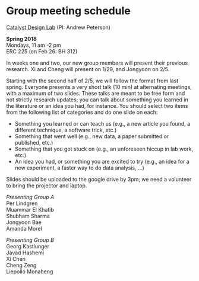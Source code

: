 # Group meeting schedule #
[Catalyst Design Lab](http://brown.edu/go/catalyst) (PI: Andrew Peterson)

**Spring 2018**  
Mondays, 11 am -2 pm  
ERC 225 (on Feb 26: BH 312)

In weeks one and two, our new group members will present their previous research. Xi and Cheng will present on 1/29, and Jongyoon on 2/5.

Starting with the second half of 2/5, we will follow the format from last spring. Everyone presents a very short talk (10 min) at alternating meetings, with a maximum of two slides. These talks are meant to be free form and not strictly research updates; you can talk about something you learned in the literature or an idea you had, for instance. You should select two items from the following list of categories and do one slide on each:

* Something you learned or can teach us (e.g., a new article you found, a different technique, a software trick, etc.)
* Something that went well (e.g., new data, a paper submitted or published, etc.)
* Something that you got stuck on (e.g., an unforeseen hiccup in lab work, etc.)
* An idea you had, or something you are excited to try (e.g., an idea for a new experiment, a faster way to do data analysis, ...)

Slides should be uploaded to the google drive by 3pm; we need a volunteer to bring the projector and laptop.

*Presenting Group A*  
Per Lindgren  
Muammar El Khatib  
Shubham Sharma  
Jongyoon Bae  
Amanda Morel  


*Presenting Group B*  
Georg Kastlunger  
Javad Hashemi  
Xi Chen  
Cheng Zeng  
Liepollo Monaheng